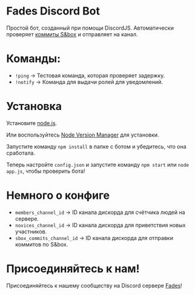 # Fades Discord Bot
Простой бот, созданный при помощи DiscordJS.
Автоматически проверяет [коммиты S&box](https://commits.facepunch.com/r/sbox) и отправляет на канал.

# Команды:
- `!ping` -> Тестовая команда, которая проверяет задержку.
- `!notify` -> Команда для выдачи ролей для уведомлений. 

# Установка
Установите [node.js](https://nodejs.org/en/download/).

Или воспользуйтесь [Node Version Manager](https://github.com/nvm-sh/nvm) для установки.

Запустите команду `npm install` в папке с ботом и убедитесь, что она сработала.

Теперь настройте `config.json` и запустите команду `npm start` или `node app.js`, чтобы проверить бота!

# Немного о конфиге
- `members_channel_id` -> ID канала дискорда для счётчика людей на сервере.
- `novices_channel_id` -> ID канала дискорда для приветствия новых участников.
- `sbox_commits_channel_id` -> ID канала дискорда для отправки коммитов по S&box.

# Присоединяйтесь к нам!
Присоединяйтесь к нашему сообществу на Discord сервере [Fades](https://discord.com/invite/XFpr9uav)!